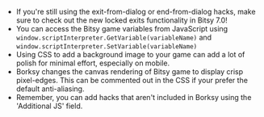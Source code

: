 - If you're still using the exit-from-dialog or end-from-dialog hacks, make sure to check out the new locked exits functionality in Bitsy 7.0!
- You can access the Bitsy game variables from JavaScript using `window.scriptInterpreter.GetVariable(variableName)` and `window.scriptInterpreter.SetVariable(variableName)`
- Using CSS to add a background image to your game can add a lot of polish for minimal effort, especially on mobile.
- Borksy changes the canvas rendering of Bitsy game to display crisp pixel-edges. This can be commented out in the CSS if your prefer the default anti-aliasing.
- Remember, you can add hacks that aren't included in Borksy using the 'Additional JS' field.
